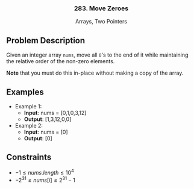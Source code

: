 <p align="center">

  <h3 align="center">283. Move Zeroes</h3>

  <p align="center">
    Arrays, Two Pointers
    <br>
  </p>
</p>

## Problem Description

Given an integer array `nums`, move all `0`'s to the end of it while maintaining the relative order of the non-zero elements.

**Note** that you must do this in-place without making a copy of the array.

## Examples
- Example 1:
  - **Input**: nums = [0,1,0,3,12]
  - **Output**: [1,3,12,0,0]
- Example 2:
  - **Input**: nums = [0]
  - **Output**: [0]
 
## Constraints
- $-1 \leq nums.length \leq 10^4$
- $-2^{31} \leq nums[i] \leq 2^{31} - 1$